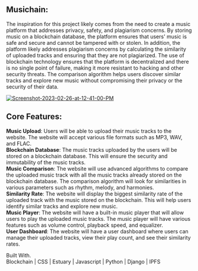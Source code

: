 ## Musichain:     
The inspiration for this project likely comes from the need to create a music platform that addresses privacy, safety, and plagiarism concerns. By storing music on a blockchain database, the platform ensures that users' music is safe and secure and cannot be tampered with or stolen. In addition, the platform likely addresses plagiarism concerns by calculating the similarity of uploaded tracks and ensuring that they are not plagiarized. The use of blockchain technology ensures that the platform is decentralized and there is no single point of failure, making it more resistant to hacking and other security threats. The comparison algorithm helps users discover similar tracks and explore new music without compromising their privacy or the security of their data.

<a href="https://ibb.co/yhQywW0"><img src="https://i.ibb.co/ZHM8nWd/Screenshot-2023-02-26-at-12-41-00-PM.png" alt="Screenshot-2023-02-26-at-12-41-00-PM" border="0"></a>

## Core Features:   

**Music Upload**: Users will be able to upload their music tracks to the website. The website will accept various file formats such as MP3, WAV, and FLAC.   
**Blockchain Database**: The music tracks uploaded by the users will be stored on a blockchain database. This will ensure the security and immutability of the music tracks.   
**Music Comparison**: The website will use advanced algorithms to compare the uploaded music track with all the music tracks already stored on the blockchain database. The comparison algorithm will look for similarities in various parameters such as rhythm, melody, and harmonies.    
**Similarity Rate**: The website will display the biggest similarity rate of the uploaded track with the music stored on the blockchain. This will help users identify similar tracks and explore new music.    
**Music Player**: The website will have a built-in music player that will allow users to play the uploaded music tracks. The music player will have various features such as volume control, playback speed, and equalizer.    
**User Dashboard**: The website will have a user dashboard where users can manage their uploaded tracks, view their play count, and see their similarity rates.  

Built With.  
Blockchain | 
CSS |
Estuary |
Javascript |
Python | Django | IPFS 
